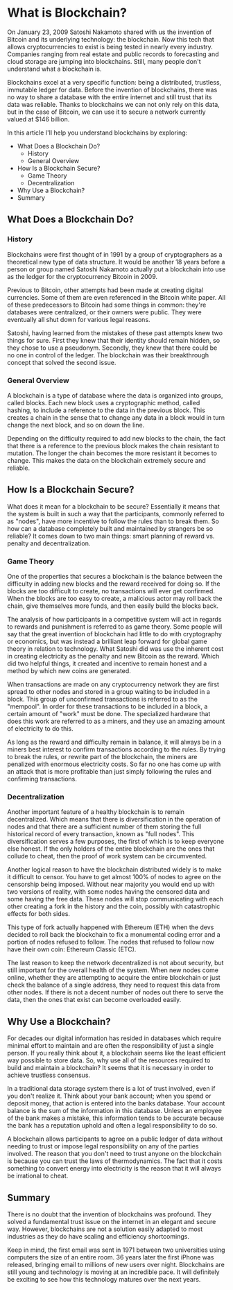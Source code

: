 # What is Blockchain?

On January 23, 2009 Satoshi Nakamoto shared with us the invention of Bitcoin and its underlying technology: the blockchain. Now this tech that allows cryptocurrencies to exist is being tested in nearly every industry. Companies ranging from real estate and public records to forecasting and cloud storage are jumping into blockchains. Still, many people don't understand what a blockchain is.

Blockchains excel at a very specific function: being a distributed, trustless, immutable ledger for data. Before the invention of blockchains, there was no way to share a database with the entire internet and still trust that its data was reliable. Thanks to blockchains we can not only rely on this data, but in the case of Bitcoin, we can use it to secure a network currently valued at $146 billion.

In this article I'll help you understand blockchains by exploring:

+ What Does a Blockchain Do?
  - History
  - General Overview
+ How Is a Blockchain Secure?
  - Game Theory
  - Decentralization
+ Why Use a Blockchain?
+ Summary

## What Does a Blockchain Do?

### History

Blockchains were first thought of in 1991 by a group of cryptographers as a theoretical new type of data structure. It would be another 18 years before a person or group named Satoshi Nakamoto actually put a blockchain into use as the ledger for the cryptocurrency Bitcoin in 2009.

Previous to Bitcoin, other attempts had been made at creating digital currencies. Some of them are even referenced in the Bitcoin white paper. All of these predecessors to Bitcoin had some things in common: they're databases were centralized, or their owners were public. They were eventually all shut down for various legal reasons.

Satoshi, having learned from the mistakes of these past attempts knew two things for sure. First they knew that their identity should remain hidden, so they chose to use a pseudonym. Secondly, they knew that there could be no one in control of the ledger. The blockchain was their breakthrough concept that solved the second issue.

### General Overview

A blockchain is a type of database where the data is organized into groups, called blocks. Each new block uses a cryptographic method, called hashing, to include a reference to the data in the previous block. This creates a chain in the sense that to change any data in a block would in turn change the next block, and so on down the line.

Depending on the difficulty required to add new blocks to the chain, the fact that there is a reference to the previous block makes the chain resistant to mutation. The longer the chain becomes the more resistant it becomes to change. This makes the data on the blockchain extremely secure and reliable.

## How Is a Blockchain Secure?

What does it mean for a blockchain to be secure? Essentially it means that the system is built in such a way that the participants, commonly referred to as "nodes", have more incentive to follow the rules than to break them. So how can a database completely built and maintained by strangers be so reliable? It comes down to two main things: smart planning of reward vs. penalty and decentralization.

### Game Theory

One of the properties that secures a blockchain is the balance between the difficulty in adding new blocks and the reward received for doing so. If the blocks are too difficult to create, no transactions will ever get confirmed. When the blocks are too easy to create, a malicious actor may roll back the chain, give themselves more funds, and then easily build the blocks back.

The analysis of how participants in a competitive system will act in regards to rewards and punishment is referred to as game theory. Some people will say that the great invention of blockchain had little to do with cryptography or economics, but was instead a brilliant leap forward for global game theory in relation to technology. What Satoshi did was use the inherent cost in creating electricity as the penalty and new Bitcoin as the reward. Which did two helpful things, it created and incentive to remain honest and a method by which new coins are generated.

When transactions are made on any cryptocurrency network they are first spread to other nodes and stored in a group waiting to be included in a block. This group of unconfirmed transactions is referred to as the "mempool". In order for these transactions to be included in a block, a certain amount of "work" must be done. The specialized hardware that does this work are referred to as a miners, and they use an amazing amount of electricity to do this.

As long as the reward and difficulty remain in balance, it will always be in a miners best interest to confirm transactions according to the rules. By trying to break the rules, or rewrite part of the blockchain, the miners are penalized with enormous electricity costs. So far no one has come up with an attack that is more profitable than just simply following the rules and confirming transactions.

### Decentralization

Another important feature of a healthy blockchain is to remain decentralized. Which means that there is diversification in the operation of nodes and that there are a sufficient number of them storing the full historical record of every transaction, known as "full nodes". This diversification serves a few purposes, the first of which is to keep everyone else honest. If the only holders of the entire blockchain are the ones that collude to cheat, then the proof of work system can be circumvented.

Another logical reason to have the blockchain distributed widely is to make it difficult to censor. You have to get almost 100% of nodes to agree on the censorship being imposed. Without near majority you would end up with two versions of reality, with some nodes having the censored data and some having the free data. These nodes will stop communicating with each other creating a fork in the history and the coin, possibly with catastrophic effects for both sides.

This type of fork actually happened with Ethereum (ETH) when the devs decided to roll back the blockchain to fix a monumental coding error and a portion of nodes refused to follow. The nodes that refused to follow now have their own coin: Ethereum Classic (ETC).

The last reason to keep the network decentralized is not about security, but still important for the overall health of the system. When new nodes come online, whether they are attempting to acquire the entire blockchain or just check the balance of a single address, they need to request this data from other nodes. If there is not a decent number of nodes out there to serve the data, then the ones that exist can become overloaded easily.

## Why Use a Blockchain?

For decades our digital information has resided in databases which require minimal effort to maintain and are often the responsibility of just a single person. If you really think about it, a blockchain seems like the least efficient way possible to store data. So, why use all of the resources required to build and maintain a blockchain? It seems that it is necessary in order to achieve trustless consensus.

In a traditional data storage system there is a lot of trust involved, even if you don't realize it. Think about your bank account; when you spend or deposit money, that action is entered into the banks database. Your account balance is the sum of the information in this database. Unless an employee of the bank makes a mistake, this information tends to be accurate because the bank has a reputation uphold and often a legal responsibility to do so.

A blockchain allows participants to agree on a public ledger of data without needing to trust or impose legal responsibility on any of the parties involved. The reason that you don't need to trust anyone on the blockchain is because you can trust the laws of thermodynamics. The fact that it costs something to convert energy into electricity is the reason that it will always be irrational to cheat.

## Summary

There is no doubt that the invention of blockchains was profound. They solved a fundamental trust issue on the internet in an elegant and secure way. However, blockchains are not a solution easily adapted to most industries as they do have scaling and efficiency shortcomings.

Keep in mind, the first email was sent in 1971 between two universities using computers the size of an entire room. 36 years later the first iPhone was released, bringing email to millions of new users over night. Blockchains are still young and technology is moving at an incredible pace. It will definitely be exciting to see how this technology matures over the next years.

